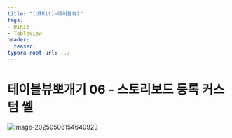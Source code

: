 ```yaml
---
title: "[UIKit]-테이블뷰2"
tags: 
- UIKit
- TableView
header: 
  teaser: 
typora-root-url: ../
---
```


# 테이블뷰뽀개기 06 - 스토리보드 등록 커스텀 쎌

![image-20250508154640923](/assets/img/2025-05-08-[UIKit]-테이블뷰/image-20250508154640923.png)
